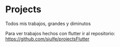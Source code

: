 # Projects
Todos mis trabajos, grandes y diminutos

Para ver trabajos hechos con flutter ir al repositorio: https://github.com/siulfe/projectsFlutter
